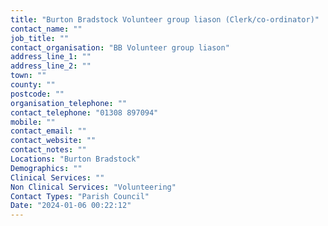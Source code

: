 ```yaml
---
title: "Burton Bradstock Volunteer group liason (Clerk/co-ordinator)"
contact_name: ""
job_title: ""
contact_organisation: "BB Volunteer group liason"
address_line_1: ""
address_line_2: ""
town: ""
county: ""
postcode: ""
organisation_telephone: ""
contact_telephone: "01308 897094"
mobile: ""
contact_email: ""
contact_website: ""
contact_notes: ""
Locations: "Burton Bradstock"
Demographics: ""
Clinical Services: ""
Non Clinical Services: "Volunteering"
Contact Types: "Parish Council"
Date: "2024-01-06 00:22:12"
---
```

